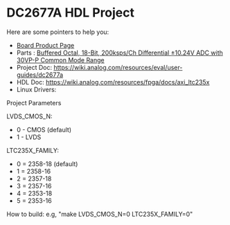 # DC2677A HDL Project

Here are some pointers to help you:
  * [Board Product Page](https://www.analog.com/en/design-center/evaluation-hardware-and-software/evaluation-boards-kits/dc2677a.html)
  * Parts : [Buffered Octal, 18-Bit, 200ksps/Ch Differential ±10.24V ADC with 30VP-P Common Mode Range](https://www.analog.com/en/products/ltc2358-18.html)
  * Project Doc: https://wiki.analog.com/resources/eval/user-guides/dc2677a
  * HDL Doc: https://wiki.analog.com/resources/fpga/docs/axi_ltc235x
  * Linux Drivers:

Project Parameters

LVDS_CMOS_N:
  * 0 - CMOS (default)
  * 1 - LVDS

LTC235X_FAMILY:
  * 0 = 2358-18 (default)
  * 1 = 2358-16
  * 2 = 2357-18
  * 3 = 2357-16
  * 4 = 2353-18
  * 5 = 2353-16

How to build: e.g, "make LVDS_CMOS_N=0 LTC235X_FAMILY=0"
